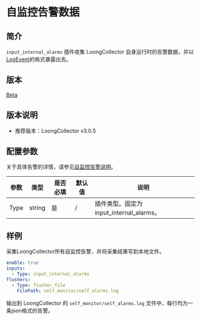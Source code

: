 # 自监控告警数据

## 简介

`input_internal_alarms` 插件收集 LoongCollector 自身运行时的告警数据，并以[LogEvent](../../../developer-guide/data-model-cpp.md)的格式暴露出去。

## 版本

[Beta](../../stability-level.md)

## 版本说明

* 推荐版本：LoongCollector v3.0.5

## 配置参数

关于具体告警的详情，请参见[自监控告警说明](../../../developer-guide/self-monitor/alarms/internal-alarms-description.md)。

|  **参数**  |  **类型**  |  **是否必填**  |  **默认值**  |  **说明**  |
| --- | --- | --- | --- | --- |
|  Type  |  string  |  是  |  /  |  插件类型。固定为input\_internal\_alarms。  |

## 样例

采集LoongCollector所有自监控告警，并将采集结果写到本地文件。

``` yaml
enable: true
inputs:
  - Type: input_internal_alarms
flushers:
  - Type: flusher_file
    FilePath: self_monitor/self_alarms.log
```

输出到 LoongCollector 的 `self_monitor/self_alarms.log` 文件中，每行均为一条json格式的告警。
